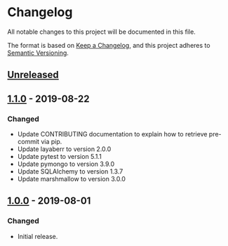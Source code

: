 # Changelog
All notable changes to this project will be documented in this file.

The format is based on [Keep a Changelog](https://keepachangelog.com/en/1.0.0/),
and this project adheres to [Semantic Versioning](https://semver.org/spec/v2.0.0.html).

## [Unreleased]

## [1.1.0] - 2019-08-22
### Changed
- Update CONTRIBUTING documentation to explain how to retrieve pre-commit via pip.
- Update layaberr to version 2.0.0
- Update pytest to version 5.1.1
- Update pymongo to version 3.9.0
- Update SQLAlchemy to version 1.3.7
- Update marshmallow to version 3.0.0

## [1.0.0] - 2019-08-01
### Changed
- Initial release.

[Unreleased]:https://github.tools.digital.engie.com/GEM-Py/layabase/compare/v1.1.0...HEAD
[1.1.0]:https://github.tools.digital.engie.com/GEM-Py/layabase/compare/v1.0.0...v1.1.0
[1.0.0]: https://github.tools.digital.engie.com/GEM-Py/layabase/releases/tag/v1.0.0
